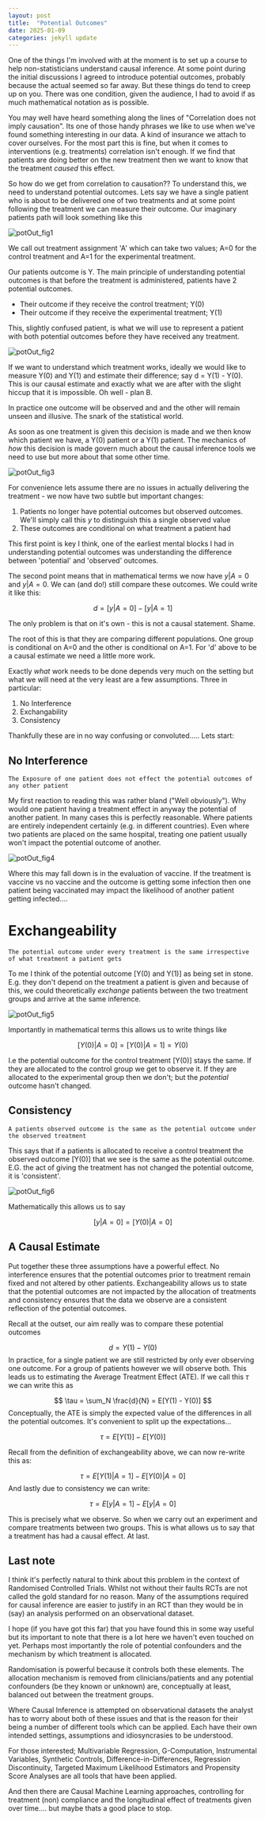 ```yaml
---
layout: post
title:  "Potential Outcomes"
date: 2025-01-09
categories: jekyll update
---
```



One of the things I'm involved with at the moment is to set up a course to help non-statisticians understand causal inference. At some point during the initial discussions I agreed to introduce potential outcomes, probably because the actual seemed so far away. But these things do tend to creep up on you.   There was one condition, given the audience, I had to avoid if as much mathematical notation as is possible.

You may well have heard something along the lines of "Correlation does not imply causation".  Its one of those handy phrases we like to use when we've found something interesting in our data.  A kind of insurance we attach to cover ourselves.  For the most part this is fine, but when it comes to interventions (e.g. treatments) correlation isn't enough.  If we find that patients are doing better on the new treatment then we want to know that the treatment *caused* this effect.

So how do we get from correlation to causation?? To understand this, we need to understand potential outcomes.  Lets say we have a single patient who is about to be delivered one of two treatments and at some point following the treatment we can measure their outcome.  Our imaginary patients path will look something like this

![potOut_fig1](/assets/potOut_fig1.png)

We call out treatment assignment 'A' which can take two values; A=0 for the control treatment and A=1 for the experimental treatment.  

Our patients outcome is Y.  The main principle of understanding potential outcomes is that before the treatment is administered, patients have 2 potential outcomes.  
* Their outcome if they receive the control treatment; Y(0)
* Their outcome if they receive the experimental treatment; Y(1)

This, slightly confused patient, is what we will use to represent a patient with both potential outcomes before they have received any treatment.

![potOut_fig2](/assets/potOut_fig2.png)

If we want to understand which treatment works, ideally we would like to measure Y(0) and Y(1) and estimate their difference; say d = Y(1) - Y(0).  This is our causal estimate and exactly what we are after with the slight hiccup that it is impossible. Oh well - plan B.

In practice one outcome will be observed and and the other will remain unseen and illusive. The snark of the statistical world.

As soon as one treatment is given this decision is made and we then know which patient we have, a Y(0) patient or a Y(1) patient.  The mechanics of *how* this decision is made govern much about the causal inference tools we need to use but more about that some other time.

![potOut_fig3](/assets/potOut_fig3.png)

For convenience lets assume there are no issues in actually delivering the treatment - we now have two subtle but important changes:

1. Patients no longer have potential outcomes but observed outcomes.  We'll simply call this $y$ to distinguish this a single observed value
2. These outcomes are conditional on what treatment a patient had

This first point is key I think, one of the earliest mental blocks I had in understanding potential outcomes was understanding the difference between 'potential' and 'observed' outcomes.

The second point means that in mathematical terms we now have $y|A=0$ and $y|A=0$.  We can (and do!) still compare these outcomes.  We could write it like this:

$$
d = [y|A=0] -  [y|A=1] 
$$

The only problem is that on it's own - this is not a causal statement. Shame.

The root of this is that they are comparing different populations.  One group is conditional on A=0 and the other is conditional on A=1.  For 'd' above to be a causal estimate we need a little more work.

Exactly *what* work needs to be done depends very much on the setting but what we will need at the very least are a few assumptions.  Three in particular:

1. No Interference
2. Exchangability
3. Consistency

Thankfully these are in no way confusing or convoluted..... Lets start:

## No Interference

	The Exposure of one patient does not effect the potential outcomes of any other patient

My first reaction to reading this was rather bland ("Well obviously").  Why would one patient having a treatment effect in anyway the potential of another patient.  In many cases this is perfectly reasonable.  Where patients are entirely independent certainly (e.g. in different countries).  Even where two patients are placed on the same hospital, treating one patient usually won't impact the potential outcome of another.   

![potOut_fig4](/assets/potOut_fig4.png)

Where this may fall down is in the evaluation of vaccine.  If the treatment is vaccine vs no vaccine and the outcome is getting some infection then one patient being vaccinated may impact the likelihood of another patient getting infected....


# Exchangeability
	The potential outcome under every treatment is the same irrespective of what treatment a patient gets

To me I think of the potential outcome [Y(0) and Y(1)] as being set in stone. E.g. they don't depend on the treatment a patient is given and because of this, we could theoretically *exchange* patients between the two treatment groups and arrive at the same inference. 

![potOut_fig5](/assets/potOut_fig5.png)

Importantly in mathematical terms this allows us to write things like

$$
[Y(0)|A=0] = [Y(0)|A=1] = Y(0)
$$

I.e the potential outcome for the control treatment [Y(0)] stays the same.  If they are allocated to the control group we get to observe it.  If they are allocated to the experimental group then we don't;  but the *potential* outcome hasn't changed.

## Consistency
	A patients observed outcome is the same as the potential outcome under the observed treatment

This says that if a patients is allocated to receive a control treatment the observed outcome [Y(0)] that we see is the same as the potential outcome.  E.G. the act of giving the treatment has not changed the potential outcome, it is 'consistent'.


![potOut_fig6](/assets/potOut_fig6.png)


Mathematically this allows us to say

$$
[y|A=0] = [Y(0)|A=0]
$$

##  A Causal Estimate

Put together these three assumptions have a powerful effect.  No interference ensures that the potential outcomes prior to treatment remain fixed and not altered by other patients.  Exchangeability allows us to state that the potential outcomes are not impacted by the allocation of treatments and consistency ensures that the data we observe are a consistent reflection of the potential outcomes.

Recall at the outset, our aim really was to compare these potential outcomes

$$
d = Y(1) - Y(0)
$$
In practice, for a single patient we are still restricted by only ever observing one outcome.  For a group of patients however we will observe both.   This leads us to estimating the Average Treatment Effect (ATE).  If we call this $\tau$ we can write this as

$$
\tau = \sum_N \frac{d}{N} = E[Y(1) - Y(0)]
$$
Conceptually, the ATE is simply the expected value of the differences in all the potential outcomes.  It's convenient to split up the expectations...

$$
\tau  = E[Y(1)] - E[Y(0)]
$$

Recall from the definition of exchangeability above, we can now re-write this as: 

$$
\tau = E[Y(1)|A=1] - E[Y(0)|A=0]
$$
And lastly due to consistency we can write:

$$
\tau = E[y|A=1] - E[y|A=0]
$$

This is precisely what we observe.  So when we carry out an experiment and compare treatments between two groups.  This is what allows us to say that a treatment has had a causal effect.  At last.
## Last note

I think it's perfectly natural to think about this problem in the context of Randomised Controlled Trials.  Whilst not without their faults RCTs are not called the gold standard for no reason.  Many of the assumptions required for causal inference are easier to justify in an RCT than they would be in (say) an analysis performed on an observational dataset.

I hope (if you have got this far) that you have found this in some way useful but its important to note that there is a lot here we haven't even touched on yet.  Perhaps most importantly the role of potential confounders and the mechanism by which treatment is allocated.

Randomisation is powerful because it controls both these elements.  The allocation mechanism is removed from clinicians/patients and any potential confounders (be they known or unknown) are, conceptually at least, balanced out between the treatment groups.

Where Causal Inference is attempted on observational datasets the analyst has to worry about both of these issues and that is the reason for their being a number of different tools which can be applied.  Each have their own intended settings, assumptions and idiosyncrasies to be understood. 

For those interested; Multivariable Regression, G-Computation, Instrumental Variables, Synthetic Controls, Difference-in-Differences, Regression Discontinuity, Targeted Maximum Likelihood Estimators and Propensity Score Analyses are all tools that have been applied.

And then there are Causal Machine Learning approaches, controlling for treatment (non) compliance and the longitudinal effect of treatments given over time.... but maybe thats a good place to stop.

